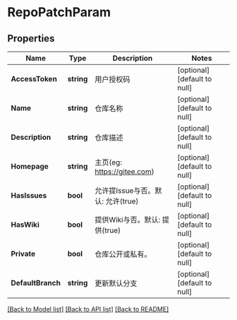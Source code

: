 # RepoPatchParam

## Properties
Name | Type | Description | Notes
------------ | ------------- | ------------- | -------------
**AccessToken** | **string** | 用户授权码 | [optional] [default to null]
**Name** | **string** | 仓库名称 | [optional] [default to null]
**Description** | **string** | 仓库描述 | [optional] [default to null]
**Homepage** | **string** | 主页(eg: https://gitee.com) | [optional] [default to null]
**HasIssues** | **bool** | 允许提Issue与否。默认: 允许(true) | [optional] [default to null]
**HasWiki** | **bool** | 提供Wiki与否。默认: 提供(true) | [optional] [default to null]
**Private** | **bool** | 仓库公开或私有。 | [optional] [default to null]
**DefaultBranch** | **string** | 更新默认分支 | [optional] [default to null]

[[Back to Model list]](../README.md#documentation-for-models) [[Back to API list]](../README.md#documentation-for-api-endpoints) [[Back to README]](../README.md)


